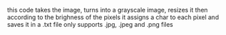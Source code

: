this code takes the image, turns into a grayscale image, resizes it then according to the brighness of the pixels it assigns a char to each pixel and saves it in a .txt file
only supports .jpg, .jpeg and .png files
